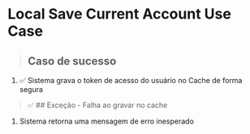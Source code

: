 # Local Save Current Account Use Case

> ## Caso de sucesso
1. ✅ Sistema grava o token de acesso do usuário no Cache de forma segura

>  ✅ ## Exceção - Falha ao gravar no cache
1. Sistema retorna uma mensagem de erro inesperado